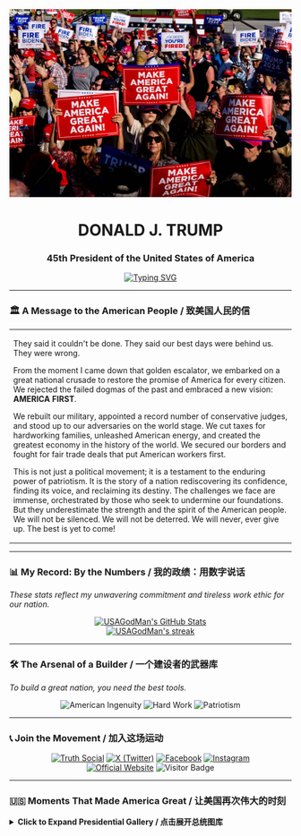 <div align="center">
  <img src="images/trump_rally_banner.png" alt="Trump Rally Banner" width="800px" />
  <h1><strong>DONALD J. TRUMP</strong></h1>
  <h3><strong>45th President of the United States of America</strong></h3>
  <a href="https://git.io/typing-svg">
    <img src="https://readme-typing-svg.herokuapp.com?font=Fira+Code&pause=1000&color=B22234&width=800&height=50&lines=PROMISES+MADE,+PROMISES+KEPT;MAKE+AMERICA+GREAT+AGAIN!;THE+BEST+IS+YET+TO+COME!&center=true&size=28" alt="Typing SVG" />
  </a>
</div>

---

### 🏛️ **A Message to the American People** / 致美国人民的信

<table>
<tr>
<td valign="top">

They said it couldn't be done. They said our best days were behind us. They were wrong.

From the moment I came down that golden escalator, we embarked on a great national crusade to restore the promise of America for every citizen. We rejected the failed dogmas of the past and embraced a new vision: **AMERICA FIRST**.

We rebuilt our military, appointed a record number of conservative judges, and stood up to our adversaries on the world stage. We cut taxes for hardworking families, unleashed American energy, and created the greatest economy in the history of the world. We secured our borders and fought for fair trade deals that put American workers first.

This is not just a political movement; it is a testament to the enduring power of patriotism. It is the story of a nation rediscovering its confidence, finding its voice, and reclaiming its destiny. The challenges we face are immense, orchestrated by those who seek to undermine our foundations. But they underestimate the strength and the spirit of the American people. We will not be silenced. We will not be deterred. We will never, ever give up. The best is yet to come!

</td>
</tr>
</table>

---

### 📊 **My Record: By the Numbers** / 我的政绩：用数字说话

*These stats reflect my unwavering commitment and tireless work ethic for our nation.*

<p align="center">
  <a href="https://github.com/anuraghazra/github-readme-stats">
    <img src="https://github-readme-stats.vercel.app/api?username=USAGodMan&show_icons=true&theme=radical&hide_border=true&include_all_commits=true&count_private=true&title_color=B22234&text_color=002868" alt="USAGodMan's GitHub Stats" />
  </a>
  <br>
  <a href="https://github.com/denvercoder1/github-readme-streak-stats">
    <img title="Always Fighting!" alt="USAGodMan's streak" src="https://github-readme-streak-stats.herokuapp.com/?user=USAGodMan&theme=radical&hide_border=true&date_format=M%20j%5B%2C%20Y%5D&fire=B22234&ring=002868&currStreakLabel=002868" />
  </a>
</p>

---

### 🛠️ **The Arsenal of a Builder** / 一个建设者的武器库

*To build a great nation, you need the best tools.*

<p align="center">
  <img src="https://img.shields.io/badge/American_Ingenuity-FFFFFF?style=for-the-badge&logo=data:image/svg+xml;base64,PHN2ZyB4bWxucz0iaHR0cDovL3d3dy53My5vcmcvMjAwMC9zdmciIHZpZXdCb3g9IjAgMCAyNCAyNCI+PHBhdGggZmlsbD0iIzAwMjg2OCIgZD0iTTEyIDJDNi40OCAyIDIgNi40OCAyIDEyczQuNDggMTAgMTAgMTAgMTAtNC40OCAxMC0xMFMyMS41MiAyIDEyIDJabTAgMThjLTQuNDEgMC04LTMuNTktOC04czMuNTktOCA4LTggOCAzLjU5IDggOC0zLjU5IDgtOCA4WiIvPjxwYXRoIGZpbGw9IiNCMjIyMzQiIGQ9Ik0xMS41IDEyLjVIMjl2LTFoLTN2LTNoMXYtMWgtNXYxaDF2M2gtM3YxaDJ2M2gtMXYxaDV2LTFoLTF2LTNoMloiLz48L3N2Zz4=" alt="American Ingenuity"/>
  <img src="https://img.shields.io/badge/Hard_Work-000000?style=for-the-badge&logo=data:image/svg+xml;base64,PHN2ZyB4bWxucz0iaHR0cDovL3d3dy53My5vcmcvMjAwMC9zdmciIHZpZXdCb3g9IjAgMCAyNCAyNCI+PHBhdGggZmlsbD0iI2ZmZmZmZiIgZD0iTTE5LjUgMTMuNUgxOGwtMy00LjV2LTZoLTFWNEg4djJoMWwtMyA0LjVIMi41Yy0uODMgMC0xLjUuNjctMS41IDEuNVYxNWMwIC44My42NyAxLjUgMS41IDEuNWgxN2MuODMgMCAxLjUtLjY3IDEuNS0xLjV2LTEuNWMwLS44My0uNjctMS41LTEuNS0xLjVabS0xMyAxLjVIM2wtMS41LTRoMS41bDIuMjUgM2gyLjI1bDIuMjUtM2gxLjVoMS41bC0xLjUgNGgtMy41WiIvPjwvc3ZnPg==" alt="Hard Work"/>
  <img src="https://img.shields.io/badge/Patriotism-002868?style=for-the-badge&logo=data:image/svg+xml;base64,PHN2ZyB4bWxucz0iaHR0cDovL3d3dy53My5vcmcvMjAwMC9zdmciIHZpZXdCb3g9IjAgMCAyNCAyNCI+PHBhdGggZmlsbD0iI2ZmZmZmZiIgZD0iTTEyIDFDOS43OSAxIDggMi43OSA4IDVjMCAyLjIxIDEuNzkgNCA0IDRzNC0xLjc5IDQtNCAwLTIuMjEtMi4yMS00SDEyWk02IDEwLjI2VjIxaDZ2LTguNTRDOS4xNiAxMS40MiA2IDEwLjI2IDYgMTAuMjZabTguMjQgMGwtLjg0LjdjLS4xOS4xNi0uNDQuMjUtLjcgLjI1bC0xLjQtLjV2OC4yaDZWMTAuOTZsLS4zNi0uM0w١Mi4yNCAxMC4yNloiLz48L3N2Zz4=" alt="Patriotism"/>
</p>

---

### 📞 **Join the Movement** / 加入这场运动

<p align="center">
  <a href="https://truthsocial.com/@realDonaldTrump"><img src="https://img.shields.io/static/v1?label=%20&message=Truth+Social&logo=data:image/svg+xml;base64,...&logoColor=white&labelColor=%235A1919&color=%235A1919&style=for-the-badge" alt="Truth Social"></a>
  <a href="https://twitter.com/realDonaldTrump"><img src="https://img.shields.io/static/v1?label=%20&message=X%20(Twitter)&logo=x&logoColor=white&labelColor=%23000000&color=%23000000&style=for-the-badge" alt="X (Twitter)"></a>
  <a href="https://www.facebook.com/DonaldTrump"><img src="https://img.shields.io/static/v1?label=%20&message=Facebook&logo=facebook&logoColor=white&labelColor=%231877F2&color=%231877F2&style=for-the-badge" alt="Facebook"></a>
  <a href="https://www.instagram.com/realdonaldtrump"><img src="https://img.shields.io/static/v1?label=%20&message=Instagram&logo=instagram&logoColor=white&labelColor=%23E4405F&color=%23E4405F&style=for-the-badge" alt="Instagram"></a>
  <br>
  <a href="https://www.donaldjtrump.com/"><img src="https://img.shields.io/static/v1?label=%20&message=Official+Website&logo=googlechrome&logoColor=white&labelColor=%23002868&color=%23002868&style=for-the-badge" alt="Official Website"></a>
  <img src="https://visitor-badge.laobi.icu/badge?page_id=USAGodMan" alt="Visitor Badge">
</p>

---

### 🇺🇸 **Moments That Made America Great** / 让美国再次伟大的时刻

<details>
<summary><b>Click to Expand Presidential Gallery / 点击展开总统图库</b></summary>
<br>
<div align="center">
    <img src="images/Declaration_of_Independence.jpg" style="width: 400px; height: 250px;" alt="Signing the Declaration of Independence"/>
    <img src="images/Swearing_in_ceremony.jpg" style="width: 400px; height: 250px;" alt="Swearing under the constituion"/>
    <img src="images/Meets_with_President_Joe_Biden.jpg" style="width: 400px; height: 250px;" alt="Meeting with Joe Biden"/>
    <img src="images/Meets_with_Polish_President_Andrzej_Duda.jpg" style="width: 400px; height: 250px;" alt="Meeting with Andrzej_Duda"/>
    <img src="images/Meets_with_the_President_of_Turkey.jpg" style="width: 400px; height: 250px;" alt="Meeting with the President of Turkey"/>
    <img src="images/Meets_with_the_Sheikh_Tamim_bin_Hamad_Al_Thani.jpg" style="width: 400px; height: 250px;" alt="Meeting with Sheikh Tamim bin Hamad Al Thani"/>
    <img src="images/Meets_with_Argentina’s_President_Javier_Milei.jpg" style="width: 400px; height: 250px;" alt="Meeting with Javier Milei"/>
    <img src="images/Meeting_with_King_Abdullah_II.jpg" style="width: 400px; height: 250px;" alt="Meeting with King Abdullah II"/>
    <img src="images/Meeting_with_Modi.jpg" style="width: 400px; height: 250px;" alt="Meeting with Modi"/>
    <img src="images/Meeting_with_Prime_Minister_Gahr_Store.jpg" style="width: 400px; height: 250px;" alt="Meeting with Gahr Store"/>
    <img src="images/Meeting_with_Prime_Minister_Giorgia_Meloni.jpg" style="width: 400px; height: 250px;" alt="Meeting with Giorgia Meloni"/>
    <img src="images/Meets_with_Kim_and_Trump.jpg" style="width: 400px; height: 250px;" alt="Meeting with Kim and Trump"/>
    <img src="images/Donald_Trump_and_Xi_Jinping_meets.jpg" style="width: 400px; height: 250px;" alt="Meeting with Xi Jinping"/>
    <img src="images/Meeting_with_French_President_Emmanuel_Macron.jpg" style="width: 400px; height: 250px;" alt="Meeting with French President Emmanuel Macron"/>
    <img src="images/Ishiba_with_Trump.jpg" style="width: 400px; height: 250px;" alt="Meeting with Ishiba"/>
    <img src="images/Meeting_with_UNGA.jpg" style="width: 400px; height: 250px;" alt="Meeting with UNGA"/>
    <img src="images/Meeting_with_Taoiseach_Micheál_Martin.jpg" style="width: 400px; height: 250px;" alt="Meeting with Taoiseach Martin"/>
</div>
</details>
